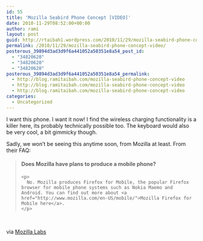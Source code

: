 ```yaml
---
id: 55
title: 'Mozilla Seabird Phone Concept [VIDEO]'
date: 2010-11-29T08:52:00+00:00
author: rami
layout: post
guid: http://rtaibah1.wordpress.com/2010/11/29/mozilla-seabird-phone-concept-video
permalink: /2010/11/29/mozilla-seabird-phone-concept-video/
posterous_39894d3ad3d9f6a441052a50351e8a54_post_id:
  - "34820620"
  - "34820620"
  - "34820620"
posterous_39894d3ad3d9f6a441052a50351e8a54_permalink:
  - http://blog.ramitaibah.com/mozilla-seabird-phone-concept-video
  - http://blog.ramitaibah.com/mozilla-seabird-phone-concept-video
  - http://blog.ramitaibah.com/mozilla-seabird-phone-concept-video
categories:
  - Uncategorized
---
```

<div class="posterous_bookmarklet_entry">
  <p />
  
  <p>
    I want this phone. I want it now! I find the wireless charging functionality is a killer here, its probably technically possible too. The keyboard would also be very cool, a bit gimmicky though.
  </p>
  
  <p>
    Sadly, we won&#8217;t be seeing this anytime soon, from Mozilla at least. From their FAQ:
  </p>
  
  <blockquote>
    <h4>
      Does Mozilla have plans to produce a mobile phone?
    </h4>
    
    <p>
      No. Mozilla produces Firefox for Mobile, the popular Firefox browser for mobile phone systems such as Nokia Maemo and Android. You can find out more about <a href="http://www.mozilla.com/en-US/mobile/">Mozilla Firefox for Mobile here</a>.
    </p>
  </blockquote>
  
  <p>
    &nbsp;
  </p>
  
  <p>
    via <a href="https://mozillalabs.com/conceptseries/2010/09/23/seabird/">Mozilla Labs</a>
  </p>
</div>